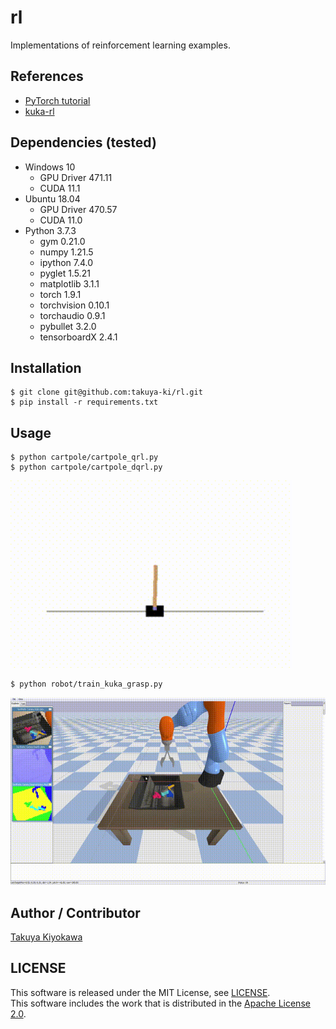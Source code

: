 # rl

Implementations of reinforcement learning examples.

## References

- [PyTorch tutorial](https://pytorch.org/tutorials/intermediate/reinforcement_q_learning.html)
- [kuka-rl](https://github.com/mahyaret/kuka_rl)

## Dependencies (tested)

- Windows 10
  - GPU Driver 471.11
  - CUDA 11.1
- Ubuntu 18.04
  - GPU Driver 470.57
  - CUDA 11.0
- Python 3.7.3
  - gym 0.21.0
  - numpy 1.21.5
  - ipython 7.4.0
  - pyglet 1.5.21
  - matplotlib 3.1.1
  - torch 1.9.1 
  - torchvision 0.10.1
  - torchaudio 0.9.1
  - pybullet 3.2.0
  - tensorboardX 2.4.1

## Installation

    $ git clone git@github.com:takuya-ki/rl.git
    $ pip install -r requirements.txt

## Usage

    $ python cartpole/cartpole_qrl.py
    $ python cartpole/cartpole_dqrl.py
<img src="./data/readme/movie_cartpole.gif" height="300"/>

    $ python robot/train_kuka_grasp.py
<img src="./data/readme/movie_kuka.gif" height="300"/>

## Author / Contributor

[Takuya Kiyokawa](https://takuya-ki.github.io/)  

## LICENSE

This software is released under the MIT License, see [LICENSE](./LICENSE).  
This software includes the work that is distributed in the [Apache License 2.0](https://www.apache.org/licenses/LICENSE-2.0).
